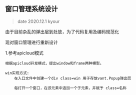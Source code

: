 
## 窗口管理系统设计

> date 2020.12.1 kyour


由于目前杂乱的弹出层到处放，为了代码复用及编码规范化

现对窗口管理进行重新设计

1.参考apicloud模式

    根据apicloud开发模式，提出window和frame两种模型。
    
    win实现方式: 
        在入口文件中创建一个div class=win 用于存放vant.Popup弹出层
        
        每打开一个窗口，在该元素中追加一个子元素，并赋予 class=名称
        
        